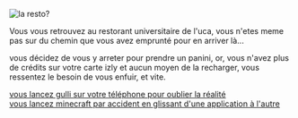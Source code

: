 ![la resto?](https://external-content.duckduckgo.com/iu/?u=https%3A%2F%2Ftse1.mm.bing.net%2Fth%3Fid%3DOIP.FIszet5gmRMCw4jrcJqmJAHaFf%26pid%3DApi&f=1&ipt=b5dd8fa340b5a3ece3c021c4371ced90f539f5aa694efc48107d608191a53d97&ipo=images)

Vous vous retrouvez au restorant universitaire de l'uca, vous n'etes meme pas sur du chemin que vous avez emprunté pour en arriver là...   

vous décidez de vous y arreter pour prendre un panini, or, vous n'avez plus de crédits sur votre carte izly et aucun moyen de la recharger, vous ressentez le besoin de vous enfuir, et vite.

[vous lancez gulli sur votre téléphone pour oublier la réalité](mylit.md)    
[vous lancez minecraft par accident en glissant d'une application à l'autre](lamai.md)

